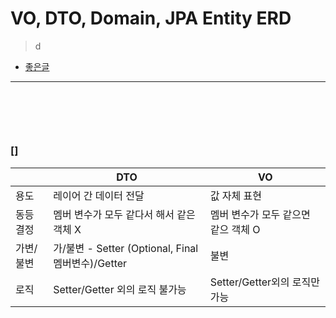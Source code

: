 # VO, DTO, Domain, JPA Entity ERD
> d
* [좋은글](https://gmlwjd9405.github.io/2019/10/28/intellij-jpa-erd.html)

<hr>
<br>

##
####

<br>

### []


<div align="center">

  |          | DTO | VO |
  |----------|-----|----|
  |용도|레이어 간 데이터 전달|값 자체 표현|
  |동등 결정|멤버 변수가 모두 같다서 해서 같은 객체 X|멤버 변수가 모두 같으면 같으 객체 O|
  |가변/불변|가/불변 - Setter (Optional, Final 멤버변수)/Getter|불변|
  |로직|Setter/Getter 외의 로직 불가능|Setter/Getter외의 로직만 가능|

</div>
